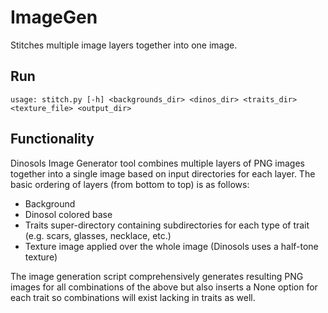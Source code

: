 # ImageGen
Stitches multiple image layers together into one image.

## Run
`usage: stitch.py [-h] <backgrounds_dir> <dinos_dir> <traits_dir> <texture_file> <output_dir>`

## Functionality
Dinosols Image Generator tool combines multiple layers of PNG images together into a single image based on input directories for each layer. The basic ordering of layers (from bottom to top) is as follows:
* Background
* Dinosol colored base
* Traits super-directory containing subdirectories for each type of trait (e.g. scars, glasses, necklace, etc.)
* Texture image applied over the whole image (Dinosols uses a half-tone texture)

The image generation script comprehensively generates resulting PNG images for all combinations of the above but also inserts a None option for each trait so combinations will exist lacking in traits as well.